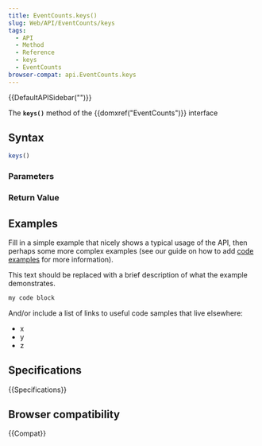 ```yaml
---
title: EventCounts.keys()
slug: Web/API/EventCounts/keys
tags:
  - API
  - Method
  - Reference
  - keys
  - EventCounts
browser-compat: api.EventCounts.keys
---
```

{{DefaultAPISidebar("")}}

The **`keys()`** method of the {{domxref("EventCounts")}} interface 

## Syntax

```js
keys()
```

### Parameters



### Return Value



## Examples

Fill in a simple example that nicely shows a typical usage of the API, then perhaps some more complex examples (see our guide on how to add [code examples](/en-US/docs/MDN/Contribute/Structures/Code_examples) for more information).

This text should be replaced with a brief description of what the example demonstrates.

```js
my code block
```

And/or include a list of links to useful code samples that live elsewhere:

*   x
*   y
*   z

## Specifications

{{Specifications}}

## Browser compatibility

{{Compat}}

